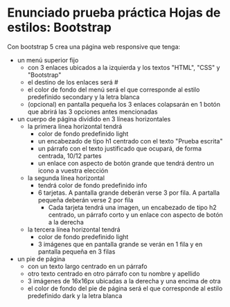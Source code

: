 # Enunciado prueba práctica Hojas de estilos: Bootstrap

Con bootstrap 5 crea una página web responsive que tenga:
- un menú superior fijo
  - con 3 enlaces ubicados a la izquierda y los textos "HTML", "CSS" y "Bootstrap"
  - el destino de los enlaces será #
  - el color de fondo del menú será el que corresponde al estilo predefinido secondary y la letra blanca
  - (opcional) en pantalla pequeña los 3 enlaces colapsarán en 1 botón que abrirá las 3 opciones antes mencionadas
- un cuerpo de página dividido en 3 líneas horizontales
  - la primera línea horizontal tendrá
    - color de fondo predefinido light
    - un encabezado de tipo h1 centrado con el texto "Prueba escrita"
    - un párrafo con el texto justificado que ocupará, de forma centrada, 10/12 partes
    - un enlace con aspecto de botón grande que tendrá dentro un icono a vuestra elección
  - la segunda línea horizontal
    - tendrá color de fondo predefinido info
    - 6 tarjetas. A pantalla grande deberán verse 3 por fila. A partalla pequeña deberán verse 2 por fila
      - Cada tarjeta tendrá una imagen, un encabezado de tipo h2 centrado, un párrafo corto y un enlace con aspecto de botón a la derecha
  - la tercera línea horizontal tendrá
    - color de fondo predefinido light
    - 3 imágenes que en pantalla grande se verán en 1 fila y en pantalla pequeña en 3 filas
- un pie de página
  - con un texto largo centrado en un párrafo
  - otro texto centrado en otro párrafo con tu nombre y apellido
  - 3 imágenes de 16x16px ubicadas a la derecha y una encima de otra
  - el color de fondo del pie de página será el que corresponde al estilo predefinido dark y la letra blanca